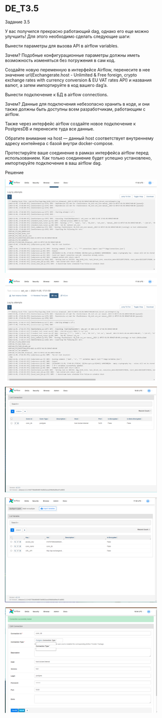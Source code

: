 # DE_T3.5
Задание 3.5

У вас получился прекрасно работающий dag, однако его еще можно улучшить! Для этого необходимо сделать следующие шаги:

Вынести параметры для вызова API в airflow variables.

Зачем? Подобные конфигурационные параметры должны иметь возможность изменяться без погружения в сам код.

Создайте новую переменную в интерфейсе Airflow, перенесите в нее значение url(Exchangerate.host - Unlimited & Free foreign, crypto exchange rates with currency conversion & EU VAT rates API) и названия валют, а затем импортируйте в код вашего dag’a.

Вынести подключение к БД в airflow connections.

Зачем? Данные для подключения небезопасно хранить в коде, и они также должны быть доступны всем разработчикам, работающим с airflow.

Также через интерфейс airflow создайте новое подключение к PostgresDB и перенесите туда все данные.

Обратите внимание на host — данный host соответствует внутреннему адресу контейнера с базой внутри docker-compose.

Протестируйте ваше соединение в рамках интерфейса airflow перед использованием. Как только соединение будет успешно установлено, импортируйте подключение в ваш airflow dag.

Решение

![Image alt](https://github.com/MOMIV/DE_T3.5/raw/main/pic/1.png)

![Image alt](https://github.com/MOMIV/DE_T3.5/raw/main/pic/2.png)

![Image alt](https://github.com/MOMIV/DE_T3.5/raw/main/pic/3.png)

![Image alt](https://github.com/MOMIV/DE_T3.5/raw/main/pic/4.png)

![Image alt](https://github.com/MOMIV/DE_T3.5/raw/main/pic/5.png)